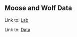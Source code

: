 ## Moose and Wolf Data

Link to: [Lab](https://docs.google.com/document/d/1D0Gukk4ytfpeQ0RhHnq412C3nexpGXOgleCi2DAZ5PY/edit)

Link to: [Data](https://docs.google.com/spreadsheets/d/12M3CZlN1M3xWpR7FJZ5BURpqs1sxNTtaHzLc_UfKADc/edit#gid=0)
